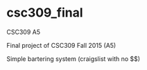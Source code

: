 # csc309_final
CSC309 A5

Final project of CSC309 Fall 2015 (A5)

Simple bartering system (craigslist with no $$)

